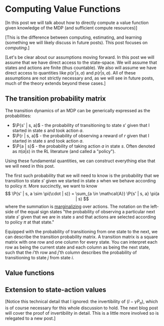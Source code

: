 # Computing Value Functions

[In this post we will talk about how to directly compute a value function given knowledge of the MDP (and sufficient compute resources)]

[This is the difference between computing, estimating, and learning (something we will likely discuss in future posts). This post focuses on *computing*.]

[Let's be clear about our assumptions moving forward. In this post we will assume that we have direct access to the state-space. We will assume that states and actions are finite (thus countable). We also will assume we have direct access to quantities like $p(s' | s, a)$ and $p(r | s, a)$. All of these assumptions are not strictly necessary and, as we will see in future posts, much of the theory extends beyond these cases.]

## The transition probability matrix
The transition dynamics of an MDP can be generically expressed as the probabilities:

 * $\P{s' | s, a}$ - the probability of transitioning to state $s'$ given that I started in state $s$ and took action $a$.
 * $\P{r | s, a}$ - the probability of observing a reward of $r$ given that I started in state $s$ and took action $a$.
 * $\P{a | s}$ - the probability of taking action $a$ in state $s$. Often denoted as $\pi(a | s)$ in the RL literature (and called a "policy").

Using these fundamental quantities, we can construct everything else that we will need in this post.

The first such probability that we will need to know is the probability that we transition to state $s'$ given we started in state $s$ when we behave according to policy $\pi$.
More succinctly, we want to know
$$
    \P{s' | s, a \sim \pi(\cdot | s)} = \sum_{a \in \mathcal{A}} \P{s' | s, a} \pi(a | s)
$$
where the summation is [marginalizing](../TODO.md) over actions.
The notation on the left-side of the equal sign states "the probability of observing a particular next state $s'$ given that we are in state $s$ and that actions are selected according to policy $\pi$ at that state."

Equipped with the probability of transitioning from one state to the next, we can describe the transition probability matrix.
A transition matrix is a square matrix with one row and one column for every state.
You can interpret each row as being the current state and each column as being the next state, such that the $i$'th row and $j$'th column describes the probability of transitioning to state $j$ from state $i$.



## Value functions

## Extension to state-action values

[Notice this technical detail that I ignored: the invertibility of $(I - \gamma P_\pi)$, which is of course necessary for this whole discussion to hold. The next blog post will cover the proof of invertibility in detail. This is a little more involved so is relegated to a new post.]
